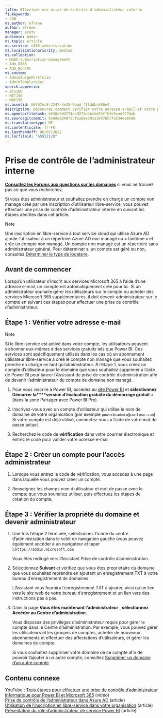 ```yaml
---
title: Effectuer une prise de contrôle d’administrateur interne
f1.keywords:
- CSH
ms.author: efrene
author: efrene
manager: scotv
audience: Admin
ms.topic: article
ms.service: o365-administration
ms.localizationpriority: medium
ms.collection:
- M365-subscription-management
- Adm_O365
- Adm_NonTOC
ms.custom:
- AdminSurgePortfolio
- AdminTemplateSet
search.appverid:
- BCS160
- MET150
- MOE150
ms.assetid: b9707ec8-2247-4e25-9bad-f11ddbc686e4
description: Découvrez comment vérifier votre adresse e-mail et votre propriété de domaine pour prendre en charge un compte non managé créé par une inscription d’utilisateur libre-service dans Microsoft 365.
ms.openlocfilehash: b930e9d4774dc9271d4bcbd93ffb9e5ced577dab
ms.sourcegitcommit: 8a0de6240facfe26ee391a14076b7fe534ee6598
ms.translationtype: MT
ms.contentlocale: fr-FR
ms.lasthandoff: 06/07/2022
ms.locfileid: "65922128"
---
```

# <a name="internal-admin-takeover"></a>Prise de contrôle de l’administrateur interne

 **[Consultez les Forums aux questions sur les domaines](../setup/domains-faq.yml)** si vous ne trouvez pas ce que vous recherchez.

Si vous êtes administrateur et souhaitez prendre en charge un compte non managé créé par une inscription d’utilisateur libre-service, vous pouvez effectuer une prise de contrôle d’administrateur interne en suivant les étapes décrites dans cet article.

> [!NOTE]
> Une inscription en libre-service à tout service cloud qui utilise Azure AD ajoute l’utilisateur à un répertoire Azure AD non managé ou « fantôme » et crée un compte non managé. Un compte non managé est un répertoire sans administrateur général. Pour déterminer si un compte est géré ou non, consultez [Déterminer le type de locataire](/power-platform/admin/powerapps-gdpr-dsr-guide-systemlogs#determining-tenant-type). 
  
## <a name="before-you-begin"></a>Avant de commencer

Lorsqu’un utilisateur s’inscrit aux services Microsoft 365 à l’aide d’une adresse e-mail, un compte est automatiquement créé pour lui. Si un administrateur souhaite gérer les utilisateurs sur le compte ou acheter des services Microsoft 365 supplémentaires, il doit devenir administrateur sur le compte en suivant ces étapes pour effectuer une prise de contrôle d’administrateur.

## <a name="step-1-verify-your-email-address"></a>Étape 1 : Vérifier votre adresse e-mail

> [!NOTE]
> Si le libre-service est activé dans votre compte, les utilisateurs peuvent s’abonner eux-mêmes à des services gratuits tels que Power BI. Ces services sont spécifiquement utilisés dans les cas où un abonnement utilisateur libre-service a créé le compte non managé que vous souhaitez prendre en charge en tant qu’administrateur. À l’étape 1, vous créez un compte d’utilisateur pour le domaine que vous souhaitez supprimer à l’aide de Power BI pour lancer l’Assistant de prise de contrôle d’administration afin de devenir l’administrateur du compte de domaine non managé.

1. Pour vous inscrire à Power BI, accédez au [site Power BI](https://powerbi.com) et **sélectionnez Démarrer la****version d’évaluation gratuite du démarrage gratuit** >  (dans la zone Partager avec Power BI Pro). 

2. Inscrivez-vous avec un compte d’utilisateur qui utilise le nom de domaine de votre organisation (par exemple `powerbiadmin@contoso.com`). Si votre compte est déjà utilisé, connectez-vous à l’aide de votre mot de passe actuel.

3. Recherchez le code de **vérification** dans votre courrier électronique et entrez le code pour valider votre adresse e-mail.

## <a name="step-2-create-a-new-account-for-admin-access"></a>Étape 2 : Créer un compte pour l’accès administrateur

1. Lorsque vous entrez le code de vérification, vous accédez à une page dans laquelle vous pouvez créer un compte.

2. Renseignez les champs nom d’utilisateur et mot de passe avec le compte que vous souhaitez utiliser, puis effectuez les étapes de création du compte.

## <a name="step-3-verify-domain-ownership-and-become-the-admin"></a>Étape 3 : Vérifier la propriété du domaine et devenir administrateur

1. Une fois l’étape 2 terminée, sélectionnez l’icône du centre d’administration dans le volet de navigation gauche (vous pouvez également accéder à un navigateur et taper ).`https://admin.microsoft.com`

    Vous êtes redirigé vers l’Assistant Prise de contrôle d’administration.

2. Sélectionnez **Suivant** et vérifiez que vous êtes propriétaire du domaine que vous souhaitez reprendre en ajoutant un enregistrement TXT à votre bureau d’enregistrement de domaines.

    L’Assistant vous fournira l’enregistrement TXT à ajouter, ainsi qu’un lien vers le site web de votre bureau d’enregistrement et un lien vers des instructions pas à pas.

3. Dans la page **Vous êtes maintenant l’administrateur** , **sélectionnez Accéder au Centre d’administration**.

    Vous disposez des privilèges d’administrateur requis pour gérer le compte dans le Centre d’administration. Par exemple, vous pouvez gérer les utilisateurs et les groupes de comptes, acheter de nouveaux abonnements et effectuer des affectations d’utilisateurs, et gérer les domaines de compte.

    Si vous souhaitez supprimer votre domaine de ce compte afin de pouvoir l’ajouter à un autre compte, consultez [Supprimer un domaine d’un autre compte](remove-a-domain-from-another-account.md).
  
## <a name="related-content"></a>Contenu connexe

YouTube : [Trois étapes pour effectuer une prise de contrôle d’administrateur informatique pour Power BI et Microsoft 365](https://www.youtube.com/watch?v=xt5EsrQBZZk) (vidéo)\
[Prise de contrôle de l’administrateur dans Azure AD](/azure/active-directory/users-groups-roles/domains-admin-takeover) (article)\
[Utilisation de l’inscription en libre-service dans votre organisation](self-service-sign-up.md) (article)\
[Présentation du rôle d’administrateur de service Power BI](/power-bi/service-admin-role) (article)